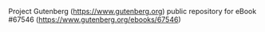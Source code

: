 Project Gutenberg (https://www.gutenberg.org) public repository for
eBook #67546 (https://www.gutenberg.org/ebooks/67546)

